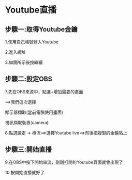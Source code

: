 # Youtube直播

## 步驟一:取得Youtube金鑰
1.使用自己帳號登入Youtube

2.進入網址

3.如圖所示後按繼續

## 步驟二:設定OBS
7.先在OBS來源中，點選+增加需要的畫面

==>我們這次選擇

顯示器擷取(當前電腦使用畫面)

視訊擷取裝置(camera)

8.點選設定 -> 串流==>選擇Youtube live==>然後把複製的金鑰貼上

## 步驟三:開始直播

9.在OBS中按下開始串流，剛剛打開的Youtube頁面就會出現了

10.按開始直播就好了
